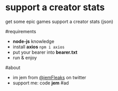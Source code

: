 # support a creator stats
get some epic games support a creator stats (json)

#requirements
- **node-js** knowledge
- install **axios** `npm i axios`
- put your bearer into **bearer.txt**
- run & enjoy

#about
- im jem from [@jemFleaks](https://twitter.com/jemFleaks "jemFleaks") on twitter
- support me: code **jem** #ad